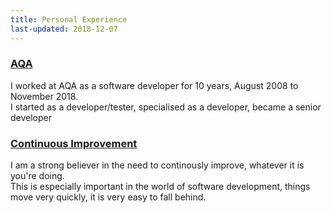 ```yaml
---
title: Personal Experience
last-updated: 2018-12-07
---
```


### [AQA](aqa.html)  

I worked at AQA as a software developer for 10 years, August 2008 to November 2018.  
I started as a developer/tester, specialised as a developer, became a senior developer

### [Continuous Improvement](continuous-improvement.html)

I am a strong believer in the need to continously improve, whatever it is you're doing.  
This is especially important in the world of software development, things move very quickly, it is very easy to fall behind.  
